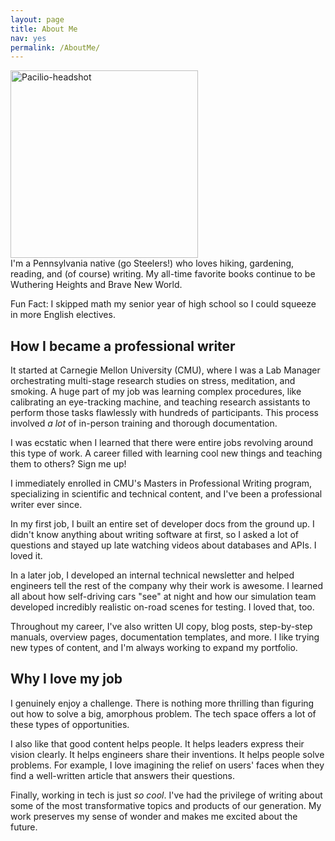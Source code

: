 ```yaml
---
layout: page
title: About Me
nav: yes
permalink: /AboutMe/
---
```


<img src="/pics-pdfs/Headshot.jpg" alt="Pacilio-headshot" width="300"/>

<br>
I'm a Pennsylvania native (go Steelers!) who loves hiking, gardening, reading, and (of course) writing. My all-time favorite books continue to be Wuthering Heights and Brave New World.

Fun Fact: I skipped math my senior year of high school so I could squeeze in more English electives.

## How I became a professional writer

It started at Carnegie Mellon University (CMU), where I was a Lab Manager orchestrating multi-stage research studies on stress, meditation, and smoking. A huge part of my job was learning complex procedures, like calibrating an eye-tracking machine, and teaching research assistants to perform those tasks flawlessly with hundreds of participants. This process involved *a lot* of in-person training and thorough documentation.

I was ecstatic when I learned that there were entire jobs revolving around this type of work. A career filled with learning cool new things and teaching them to others? Sign me up!

I immediately enrolled in CMU's Masters in Professional Writing program, specializing in scientific and technical content, and I've been a professional writer ever since.

In my first job, I built an entire set of developer docs from the ground up. I didn't know anything about writing software at first, so I asked a lot of questions and stayed up late watching videos about databases and APIs. I loved it.

In a later job, I developed an internal technical newsletter and helped engineers tell the rest of the company why their work is awesome. I learned all about how self-driving cars "see" at night and how our simulation team developed incredibly realistic on-road scenes for testing. I loved that, too.

Throughout my career, I've also written UI copy, blog posts, step-by-step manuals, overview pages, documentation templates, and more. I like trying new types of content, and I'm always working to expand my portfolio.

## Why I love my job

I genuinely enjoy a challenge. There is nothing more thrilling than figuring out how to solve a big, amorphous problem. The tech space offers a lot of these types of opportunities.

I also like that good content helps people. It helps leaders express their vision clearly. It helps engineers share their inventions. It helps people solve problems. For example, I love imagining the relief on users' faces when they find a well-written article that answers their questions.

Finally, working in tech is just *so cool*. I've had the privilege of writing about some of the most transformative topics and products of our generation. My work preserves my sense of wonder and makes me excited about the future.   
